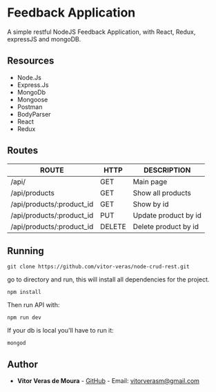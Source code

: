 # Feedback Application
A simple restful NodeJS Feedback Application, with React, Redux, expressJS and mongoDB.

## Resources

- Node.Js
- Express.Js
- MongoDb
- Mongoose
- Postman
- BodyParser
- React
- Redux 

## Routes

|          ROUTE            |       HTTP        |      DESCRIPTION      | 
| ------------------------- | ----------------- | --------------------- | 
| /api/                     |       GET         | Main page             | 
| /api/products             |       GET         | Show all products     | 
| /api/products/:product_id |       GET         | Show by id            | 
| /api/products/:product_id |       PUT         | Update product by id  |    
| /api/products/:product_id |       DELETE      | Delete product by id  |

## Running

```
git clone https://github.com/vitor-veras/node-crud-rest.git
```
 go to directory and run, this will install all dependencies for the project.
```
npm install
```
Then run API with:
```
npm run dev
```

If your db is local you'll have to run it:
```
mongod
```


## Author

* **Vitor Veras de Moura** - [GitHub](https://github.com/vitor-veras) - Email: vitorverasm@gmail.com
